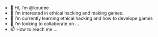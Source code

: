 - 👋 Hi, I’m @koudee
- 👀 I’m interested in ethical hacking and making games.
- 🌱 I’m currently learning ethical hacking and how to develope games
- 💞️ I’m looking to collaborate on ...
- 📫 How to reach me ...

<!---
koudee/koudee is a ✨ special ✨ repository because its `README.md` (this file) appears on your GitHub profile.
You can click the Preview link to take a look at your changes.
--->

